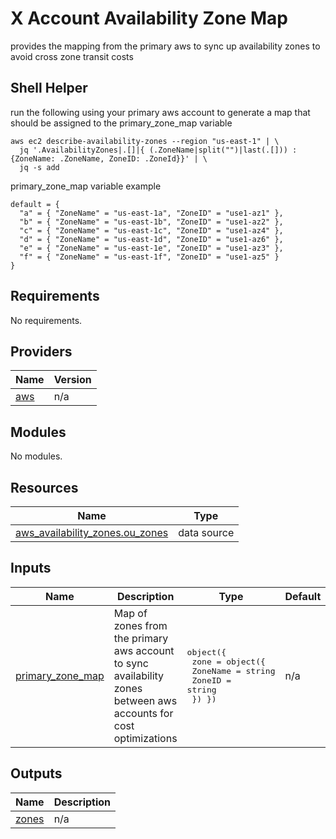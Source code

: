 # X Account Availability Zone Map

provides the mapping from the primary aws to sync up availability zones to avoid cross zone transit costs

## Shell Helper
run the following using your primary aws account to generate a map that should be assigned to the primary\_zone\_map
variable

```shell
aws ec2 describe-availability-zones --region "us-east-1" | \
  jq '.AvailabilityZones|.[]|{ (.ZoneName|split("")|last(.[])) : {ZoneName: .ZoneName, ZoneID: .ZoneId}}' | \
  jq -s add
```

primary\_zone\_map variable example
```hcl
default = {
  "a" = { "ZoneName" = "us-east-1a", "ZoneID" = "use1-az1" },
  "b" = { "ZoneName" = "us-east-1b", "ZoneID" = "use1-az2" },
  "c" = { "ZoneName" = "us-east-1c", "ZoneID" = "use1-az4" },
  "d" = { "ZoneName" = "us-east-1d", "ZoneID" = "use1-az6" },
  "e" = { "ZoneName" = "us-east-1e", "ZoneID" = "use1-az3" },
  "f" = { "ZoneName" = "us-east-1f", "ZoneID" = "use1-az5" }
}
```

## Requirements

No requirements.

## Providers

| Name | Version |
|------|---------|
| <a name="provider_aws"></a> [aws](#provider\_aws) | n/a |

## Modules

No modules.

## Resources

| Name | Type |
|------|------|
| [aws_availability_zones.ou_zones](https://registry.terraform.io/providers/hashicorp/aws/latest/docs/data-sources/availability_zones) | data source |

## Inputs

| Name | Description | Type | Default | Required |
|------|-------------|------|---------|:--------:|
| <a name="input_primary_zone_map"></a> [primary\_zone\_map](#input\_primary\_zone\_map) | Map of zones from the primary aws account to sync availability zones between aws accounts for cost optimizations | <pre>object({<br>    zone = object({<br>      ZoneName = string<br>      ZoneID   = string<br>  }) })</pre> | n/a | yes |

## Outputs

| Name | Description |
|------|-------------|
| <a name="output_zones"></a> [zones](#output\_zones) | n/a |
